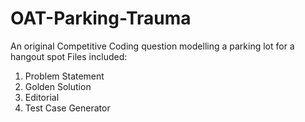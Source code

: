 # OAT-Parking-Trauma

An original Competitive Coding question modelling a parking lot for a hangout spot
Files included:
  1. Problem Statement
  2. Golden Solution
  3. Editorial
  4. Test Case Generator
